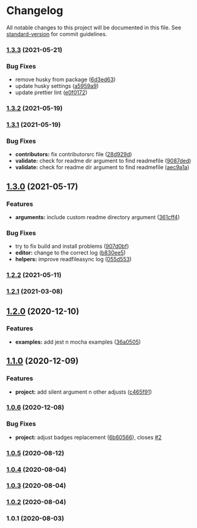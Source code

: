 # Changelog

All notable changes to this project will be documented in this file. See [standard-version](https://github.com/conventional-changelog/standard-version) for commit guidelines.

### [1.3.3](https://github.com/olavoparno/istanbul-badges-readme/compare/v1.3.1...v1.3.3) (2021-05-21)


### Bug Fixes

* remove husky from package ([6d3ed63](https://github.com/olavoparno/istanbul-badges-readme/commit/6d3ed63d9ca153c1f16da6508e816ae1cbf03171))
* update husky settings ([a5959a9](https://github.com/olavoparno/istanbul-badges-readme/commit/a5959a97ae53baa4908f84370458dbe35e188088))
* update prettier lint ([e0f0172](https://github.com/olavoparno/istanbul-badges-readme/commit/e0f01725b859d82c8c5d872b08b48087162cb0fe))

### [1.3.2](https://github.com/olavoparno/istanbul-badges-readme/compare/v1.3.1...v1.3.2) (2021-05-19)

### [1.3.1](https://github.com/olavoparno/istanbul-badges-readme/compare/v1.3.0...v1.3.1) (2021-05-19)


### Bug Fixes

* **contributors:** fix contributorsrc file ([28d929d](https://github.com/olavoparno/istanbul-badges-readme/commit/28d929d286e416332a3a00d8364beb1617580976))
* **validate:** check for readme dir argument to find readmefile ([9087ded](https://github.com/olavoparno/istanbul-badges-readme/commit/9087ded1b14f3d666ba5c419255bf12778064095))
* **validate:** check for readme dir argument to find readmefile ([aec9a1a](https://github.com/olavoparno/istanbul-badges-readme/commit/aec9a1a548367cd6a943a5626f9da70e810f0271))

## [1.3.0](https://github.com/olavoparno/istanbul-badges-readme/compare/v1.2.2...v1.3.0) (2021-05-17)


### Features

* **arguments:** include custom readme directory argument ([361cff4](https://github.com/olavoparno/istanbul-badges-readme/commit/361cff42aa3f38033672a58bec759265ff852051))


### Bug Fixes

* try to fix build and install problems ([907d0bf](https://github.com/olavoparno/istanbul-badges-readme/commit/907d0bfd6c5f2d532e094848cbc0ef6f399c1691))
* **editor:** change to the correct log ([b830ee5](https://github.com/olavoparno/istanbul-badges-readme/commit/b830ee5ff8b71ace266e367fb2fde907379f2476))
* **helpers:** improve readfileasync log ([055d553](https://github.com/olavoparno/istanbul-badges-readme/commit/055d5534aa00b954f467d9260c556fed5ad05eba))

### [1.2.2](https://github.com/olavoparno/istanbul-badges-readme/compare/v1.2.1...v1.2.2) (2021-05-11)

### [1.2.1](https://github.com/olavoparno/istanbul-badges-readme/compare/v1.2.0...v1.2.1) (2021-03-08)

## [1.2.0](https://github.com/olavoparno/istanbul-badges-readme/compare/v1.1.0...v1.2.0) (2020-12-10)


### Features

* **examples:** add jest n mocha examples ([36a0505](https://github.com/olavoparno/istanbul-badges-readme/commit/36a05057af59060d621695c75caf973a7cf4979c))

## [1.1.0](https://github.com/olavoparno/istanbul-badges-readme/compare/v1.0.6...v1.1.0) (2020-12-09)


### Features

* **project:** add silent argument n other adjusts ([c465f91](https://github.com/olavoparno/istanbul-badges-readme/commit/c465f91eca99412b954b2ec0451380c4942d8ac3))

### [1.0.6](https://github.com/olavoparno/istanbul-badges-readme/compare/v1.0.5...v1.0.6) (2020-12-08)


### Bug Fixes

* **project:** adjust badges replacement ([6b60566](https://github.com/olavoparno/istanbul-badges-readme/commit/6b60566e491cd046369acf91aa4b875ef971596a)), closes [#2](https://github.com/olavoparno/istanbul-badges-readme/issues/2)

### [1.0.5](https://github.com/olavoparno/istanbul-badges-readme/compare/v1.0.4...v1.0.5) (2020-08-12)

### [1.0.4](https://github.com/olavoparno/istanbul-badges-readme/compare/v1.0.2...v1.0.4) (2020-08-04)

### [1.0.3](https://github.com/olavoparno/istanbul-badges-readme/compare/v1.0.2...v1.0.3) (2020-08-04)

### [1.0.2](https://github.com/olavoparno/istanbul-badges-readme/compare/v1.0.1...v1.0.2) (2020-08-04)

### 1.0.1 (2020-08-03)
